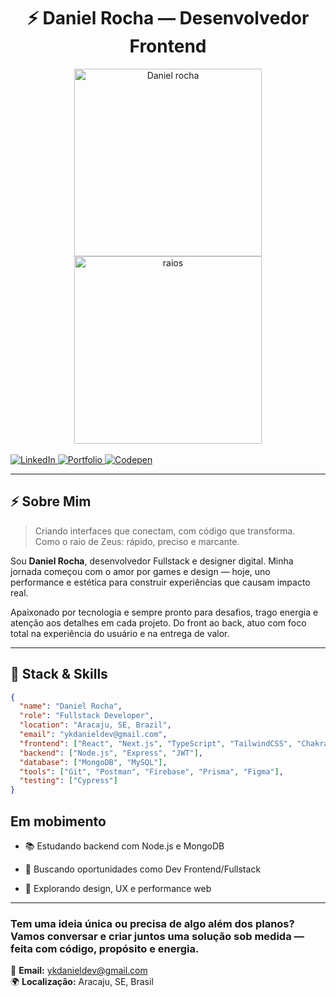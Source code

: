 <div align="center">
  <h1>
    ⚡ Daniel Rocha — Desenvolvedor Frontend
  </h1>
</div>

<div align="center">
  <div style="display: flex; justify-content: center; flex-wrap: wrap;">
    <a href="https://www.linkedin.com/in/futurodevdaniel/" target="_blank">
      <img src="https://github.com/user-attachments/assets/33d6422d-7999-4268-8c8c-cb8ad52f562a" alt="Daniel rocha" style="max-width: 100%; width: 300px;" />
    </a>
    <img src="https://media.giphy.com/media/v1.Y2lkPTc5MGI3NjExYXdkdTM2MzFzYjNqOGExenZrdnh5bjIxbG9wN2Q4cHZyMGI3azBrNiZlcD12MV9naWZzX3NlYXJjaCZjdD1n/26ufgbn5OaTw6604o/giphy.gif" alt="raios" style="max-width: 100%; height: auto; height: 300px;" />
  </div>

  <img src="https://media2.giphy.com/media/v1.Y2lkPTc5MGI3NjExa29tc21jNWc5czhyMGJ3YzhsejQ4ODV5ZXJjNjZ2amQ1aTRzbThtMyZlcD12MV9pbnRlcm5hbF9naWZfYnlfaWQmY3Q9Zw/LiBe0Ia31QalbuVRb2/giphy.gif" alt="mar" style="max-width: 100%; width: 850px; height: 200px; display: none;" />
</div>


  
  <br />
  <a href="https://www.linkedin.com/in/futurodevdaniel/" target="_blank">
    <img src="https://img.shields.io/badge/LinkedIn-0077B5?style=for-the-badge&logo=linkedin&logoColor=white" alt="LinkedIn" />
  </a>
  <a href="https://dannickportifolio.vercel.app/" target="_blank">
    <img src="https://img.shields.io/badge/Portfolio-FF6C37?style=for-the-badge&logo=vercel&logoColor=white" alt="Portfolio" />
  </a>
  <a href="https://codepen.io/Dan-Silva-the-vuer" target="_blank">
    <img src="https://img.shields.io/badge/Codepen-000000?style=for-the-badge&logo=codepen&logoColor=white" alt="Codepen" />
  </a>
</div>

---

## ⚡ Sobre Mim

> Criando interfaces que conectam, com código que transforma.  
> Como o raio de Zeus: rápido, preciso e marcante.  

Sou **Daniel Rocha**, desenvolvedor Fullstack e designer digital. Minha jornada começou com o amor por games e design — hoje, uno performance e estética para construir experiências que causam impacto real.

Apaixonado por tecnologia e sempre pronto para desafios, trago energia e atenção aos detalhes em cada projeto. Do front ao back, atuo com foco total na experiência do usuário e na entrega de valor.

---

## 🧠 Stack & Skills

```json
{
  "name": "Daniel Rocha",
  "role": "Fullstack Developer",
  "location": "Aracaju, SE, Brazil",
  "email": "ykdanieldev@gmail.com",
  "frontend": ["React", "Next.js", "TypeScript", "TailwindCSS", "Chakra UI", "Redux"],
  "backend": ["Node.js", "Express", "JWT"],
  "database": ["MongoDB", "MySQL"],
  "tools": ["Git", "Postman", "Firebase", "Prisma", "Figma"],
  "testing": ["Cypress"]
}

```

## Em mobimento 

- 📚 Estudando backend com Node.js e MongoDB

- 💼 Buscando oportunidades como Dev Frontend/Fullstack

- 🧠 Explorando design, UX e performance web
---

### Tem uma ideia única ou precisa de algo além dos planos?  Vamos conversar e criar juntos uma solução sob medida — feita com código, propósito e energia.

📧 **Email:** [ykdanieldev@gmail.com](mailto:ykdanieldev@gmail.com)  
🌍 **Localização:** Aracaju, SE, Brasil
